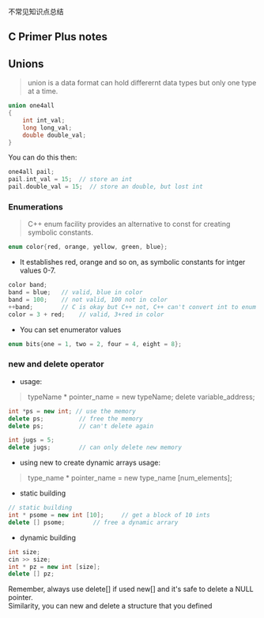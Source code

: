不常见知识点总结
## C Primer Plus notes
## Unions
> union is a data format can hold differernt data types but only one type at a time.
```cpp
union one4all
{
    int int_val;
    long long_val;
    double double_val;
}
```
You can do this then:
```cpp
one4all pail;
pail.int_val = 15;  // store an int
pail.double_val = 15;  // store an double, but lost int
```

### Enumerations
> C++ enum facility provides an alternative to const for creating symbolic constants.
```cpp
enum color{red, orange, yellow, green, blue};
```
- It establishes red, orange and so on, as symbolic constants for intger values 0-7.
```cpp
color band;
band = blue;   // valid, blue in color
band = 100;    // not valid, 100 not in color
++band;        // C is okay but C++ not, C++ can't convert int to enum but able to convert enum to int
color = 3 + red;    // valid, 3+red in color
```
- You can set enumerator values
```cpp
enum bits{one = 1, two = 2, four = 4, eight = 8};
```

### new and delete operator
- usage:
> typeName * pointer_name = new typeName;
> delete variable_address;
```cpp
int *ps = new int; // use the memory
delete ps;          // free the memory
delete ps;          // can't delete again

int jugs = 5;
delete jugs;        // can only delete new memory
```
- using new to create dynamic arrays
usage:
> type_name * pointer_name = new type_name [num_elements];
- static building
```cpp
// static building
int * psome = new int [10];     // get a block of 10 ints
delete [] psome;        // free a dynamic arrary
```
- dynamic building
```cpp
int size;
cin >> size;
int * pz = new int [size];
delete [] pz;
```
Remember, always use delete[] if used new[] and it's safe to delete a NULL pointer.  
Similarity, you can new and delete a structure that you defined 
